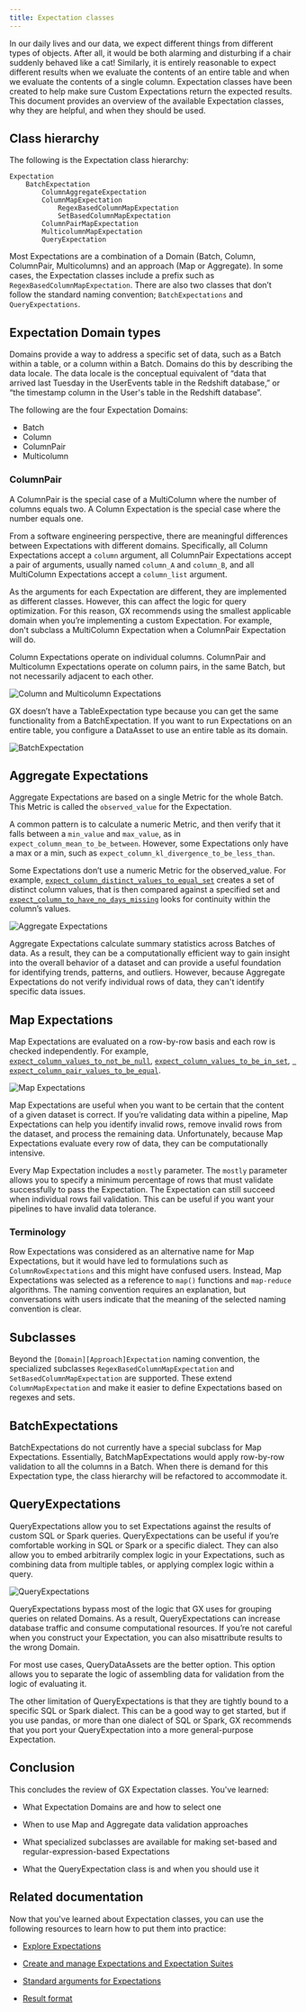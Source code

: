 ```yaml
---
title: Expectation classes
---
```


In our daily lives and our data, we expect different things from different types of objects. After all, it would be both alarming and disturbing if a chair suddenly behaved like a cat! Similarly, it is entirely reasonable to expect different results when we evaluate the contents of an entire table and when we evaluate the contents of a single column. Expectation classes have been created to help make sure Custom Expectations return the expected results. This document provides an overview of the available Expectation classes, why they are helpful, and when they should be used.

## Class hierarchy

The following is the Expectation class hierarchy:

```text title="Expectation class hierarchy"
Expectation
    BatchExpectation
        ColumnAggregateExpectation
        ColumnMapExpectation
            RegexBasedColumnMapExpectation
            SetBasedColumnMapExpectation
        ColumnPairMapExpectation
        MulticolumnMapExpectation
        QueryExpectation
```

Most Expectations are a combination of a Domain (Batch, Column, ColumnPair, Multicolumns) and an approach (Map or Aggregate). In some cases, the Expectation classes include a prefix such as `RegexBasedColumnMapExpectation`. There are also two classes that don’t follow the standard naming convention; `BatchExpectations` and `QueryExpectations`.

## Expectation Domain types

Domains provide a way to address a specific set of data, such as a Batch within a table, or a column within a Batch. Domains do this by describing the data locale. The data locale is the conceptual equivalent of “data that arrived last Tuesday in the UserEvents table in the Redshift database,” or “the timestamp column in the User's table in the Redshift database”.

The following are the four Expectation Domains:

- Batch
- Column
- ColumnPair
- Multicolumn

### ColumnPair

A ColumnPair is the special case of a MultiColumn where the number of columns equals two. A Column Expectation is the special case where the number equals one.

From a software engineering perspective, there are meaningful differences between Expectations with different domains. Specifically, all Column Expectations accept a `column` argument, all ColumnPair Expectations accept a pair of arguments, usually named `column_A` and `column_B`, and all MultiColumn Expectations accept a `column_list` argument.

As the arguments for each Expectation are different, they are implemented as different classes. However, this can affect the logic for query optimization. For this reason, GX recommends using the smallest applicable domain when you’re implementing a custom Expectation. For example, don't subclass a MultiColumn Expectation when a ColumnPair Expectation will do.

Column Expectations operate on individual columns. ColumnPair and Multicolumn Expectations operate on column pairs, in the same Batch, but not necessarily adjacent to each other.

![Column and Multicolumn Expectations](/docs/oss/images/domain_types1.png)

GX doesn’t have a TableExpectation type because you can get the same functionality from a BatchExpectation. If you want to run Expectations on an entire table, you configure a DataAsset to use an entire table as its domain.

![BatchExpectation](/docs/oss/images/batch_expectation.png)

## Aggregate Expectations

Aggregate Expectations are based on a single Metric for the whole Batch. This Metric is called the `observed_value` for the Expectation. 

A common pattern is to calculate a numeric Metric, and then verify that it falls between a `min_value` and `max_value`, as in `expect_column_mean_to_be_between`. However, some Expectations only have a max or a min, such as `expect_column_kl_divergence_to_be_less_than`. 

Some Expectations don’t use a numeric Metric for the observed_value. For example, [`expect_column_distinct_values_to_equal_set`](https://greatexpectations.io/expectations/expect_column_distinct_values_to_equal_set?filterType=Backend%20support&gotoPage=1&showFilters=true&viewType=Summary) creates a set of distinct column values, that is then compared against a specified set and [`expect_column_to_have_no_days_missing`](https://greatexpectations.io/expectations/expect_column_distinct_values_to_equal_set?filterType=Backend%20support&gotoPage=1&showFilters=true&viewType=Summary) looks for continuity within the column’s values.

![Aggregate Expectations](/docs/oss/images/aggregate_expectations.png)

Aggregate Expectations calculate summary statistics across Batches of data. As a result, they can be a computationally efficient way to gain insight into the overall behavior of a dataset and can provide a useful foundation for identifying trends, patterns, and outliers. However, because Aggregate Expectations do not verify individual rows of data, they can't identify specific data issues.

## Map Expectations

Map Expectations are evaluated on a row-by-row basis and each row is checked independently. For example, [`expect_column_values_to_not_be_null`](https://greatexpectations.io/expectations/expect_column_values_to_not_be_null?filterType=Backend%20support&gotoPage=1&showFilters=true&viewType=Summary), [`expect_column_values_to_be_in_set`](https://greatexpectations.io/expectations/expect_column_values_to_not_be_null?filterType=Backend%20support&gotoPage=1&showFilters=true&viewType=Summary), [` expect_column_pair_values_to_be_equal`](https://greatexpectations.io/expectations/expect_column_pair_values_to_be_equal?filterType=Backend%20support&gotoPage=1&showFilters=true&viewType=Summary).

![Map Expectations](/docs/oss/images/map_expectations.png)

Map Expectations are useful when you want to be certain that the content of a given dataset is correct. If you’re validating data within a pipeline, Map Expectations can help you identify invalid rows, remove invalid rows from the dataset, and process the remaining data. Unfortunately, because Map Expectations evaluate every row of data, they can be computationally intensive.

Every Map Expectation includes a `mostly` parameter. The `mostly` parameter allows you to specify a minimum percentage of rows that must validate successfully to pass the Expectation. The Expectation can still succeed when individual rows fail validation. This can be useful if you want your pipelines to have invalid data tolerance.

### Terminology

Row Expectations was considered as an alternative name for Map Expectations, but it would have led to formulations such as `ColumnRowExpectations` and this might have confused users. Instead, Map Expectations was selected as a reference to `map()` functions and `map-reduce` algorithms. The naming convention requires an explanation, but conversations with users indicate that the meaning of the selected naming convention is clear.  

## Subclasses

Beyond the `[Domain][Approach]Expectation` naming convention, the specialized subclasses `RegexBasedColumnMapExpectation` and `SetBasedColumnMapExpectation` are supported. These extend `ColumnMapExpectation` and make it easier to define Expectations based on regexes and sets.

## BatchExpectations

BatchExpectations do not currently have a special subclass for Map Expectations. Essentially, BatchMapExpectations would apply row-by-row validation to all the columns in a Batch. When there is demand for this Expectation type, the class hierarchy will be refactored to accommodate it.

## QueryExpectations

QueryExpectations allow you to set Expectations against the results of custom SQL or Spark queries. QueryExpectations can be useful if you’re comfortable working in SQL or Spark or a specific dialect. They can also allow you to embed arbitrarily complex logic in your Expectations, such as combining data from multiple tables, or applying complex logic within a query.

![QueryExpectations](/docs/oss/images/query_expectations.png)

QueryExpectations bypass most of the logic that GX uses for grouping queries on related Domains. As a result, QueryExpectations can increase database traffic and consume computational resources. If you’re not careful when you construct your Expectation, you can also misattribute results to the wrong Domain.

For most use cases, QueryDataAssets are the better option. This option allows you to separate the logic of assembling data for validation from the logic of evaluating it.

The other limitation of QueryExpectations is that they are tightly bound to a specific SQL or Spark dialect. This can be a good way to get started, but if you use pandas, or more than one dialect of SQL or Spark, GX recommends that you port your QueryExpectation into a more general-purpose Expectation.

## Conclusion

This concludes the review of GX Expectation classes. You've learned:

- What Expectation Domains are and how to select one

- When to use Map and Aggregate data validation approaches

- What specialized subclasses are available for making set-based and regular-expression-based Expectations

- What the QueryExpectation class is and when you should use it

## Related documentation

Now that you've learned about Expectation classes, you can use the following resources to learn how to put them into practice:

- [Explore Expectations](https://greatexpectations.io/expectations/?filterType=Backend%20support&gotoPage=1&showFilters=true&viewType=Summary)

- [Create and manage Expectations and Expectation Suites](/core/create_expectations/create_expectations.md)

- [Standard arguments for Expectations](/reference/learn/expectations/standard_arguments.md)

- [Result format](/reference/learn/expectations/result_format.md)
